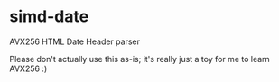 # simd-date
AVX256 HTML Date Header parser

Please don't actually use this as-is; it's really just a toy for me to learn AVX256 :)
